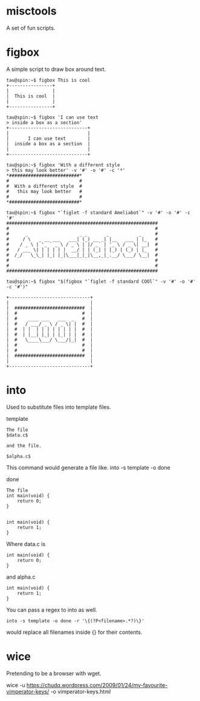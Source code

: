 misctools
=========

A set of fun scripts.


figbox
======
A simple script to draw box around text.

    tau@spin:~$ figbox This is cool
    +----------------+
    |                |
    |  This is cool  |
    |                |
    +----------------+
    
    tau@spin:~$ figbox 'I can use text 
    > inside a box as a section'
    +-----------------------------+
    |                             |
    |       I can use text        |
    |  inside a box as a section  |
    |                             |
    +-----------------------------+
    
    tau@spin:~$ figbox 'With a different style
    > this may look better' -v '#' -o '#' -c '*'
    *##########################*
    #                          #
    #  With a different style  #
    #   this may look better   #
    #                          #
    *##########################*
    
    tau@spin:~$ figbox "`figlet -f standard Ameliabot`" -v '#' -o '#' -c '#'
    ########################################################
    #                                                      #
    #      _                   _ _       _           _     #
    #     / \   _ __ ___   ___| (_) __ _| |__   ___ | |_   #
    #    / _ \ | '_ ` _ \ / _ \ | |/ _` | '_ \ / _ \| __|  #
    #   / ___ \| | | | | |  __/ | | (_| | |_) | (_) | |_   #
    #  /_/   \_\_| |_| |_|\___|_|_|\__,_|_.__/ \___/ \__|  #
    #                                                      #
    #                                                      #
    ########################################################
    
    tau@spin:~$ figbox "$(figbox "`figlet -f standard COOl`" -v '#' -o '#' -c '#')"

    +------------------------------+
    |                              |
    |  ##########################  |
    |  #                        #  |
    |  #    ____ ___   ___  _   #  |
    |  #   / ___/ _ \ / _ \| |  #  |
    |  #  | |  | | | | | | | |  #  |
    |  #  | |__| |_| | |_| | |  #  |
    |  #   \____\___/ \___/|_|  #  |
    |  #                        #  |
    |  #                        #  |
    |  ##########################  |
    |                              |
    +------------------------------+
    
into
====

Used to substitute files into template files.

template

    The file
    $data.c$

    and the file.

    $alpha.c$


This command would generate a file like.
    into -s template -o done

done

    The file
    int main(void) {
        return 0;
    }


    int main(void) {
        return 1;
    }


Where data.c is

    int main(void) {
        return 0;
    }

and alpha.c

    int main(void) {
        return 1;
    }

You can pass a regex to into as well.

    into -s template -o done -r '\{(?P<filename>.*?)\}' 

would replace all filenames inside {} for their contents.


wice
====

Pretending to be a browser with wget.

wice -u https://chudq.wordpress.com/2009/01/24/my-favourite-vimperator-keys/ -o vimperator-keys.html








